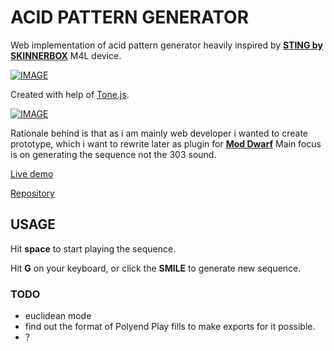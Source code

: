 # ACID PATTERN GENERATOR

Web implementation of acid pattern generator heavily inspired
by [**STING by SKINNERBOX**](https://maxforlive.com/library/device/4260/sting-by-skinnerbox) M4L device.

[![IMAGE](https://maxforlive.com/images/screenshots/?ss=sting.jpg&id=4260)](https://maxforlive.com/library/device/4260/sting-by-skinnerbox)

Created with help of [Tone.js](https://tonejs.github.io/).

[![IMAGE](https://avatars.githubusercontent.com/u/11019186?s=200&v=4)](https://tonejs.github.io/)


Rationale behind is that as i am mainly web developer i wanted to create prototype, which i want to rewrite later
as plugin for [**Mod Dwarf**](https://mod.audio/dwarf/)
Main focus is on generating the sequence not the 303 sound.

[Live demo](https://drakh.github.io/acid-generator/)

[Repository](https://github.com/drakh/acid-generator)

## USAGE

Hit **space** to start playing the sequence. 

Hit **G** on your keyboard, or click the **SMILE** to generate new sequence.

### TODO

- euclidean mode
- find out the format of Polyend Play fills to make exports for it possible. 
- ?
